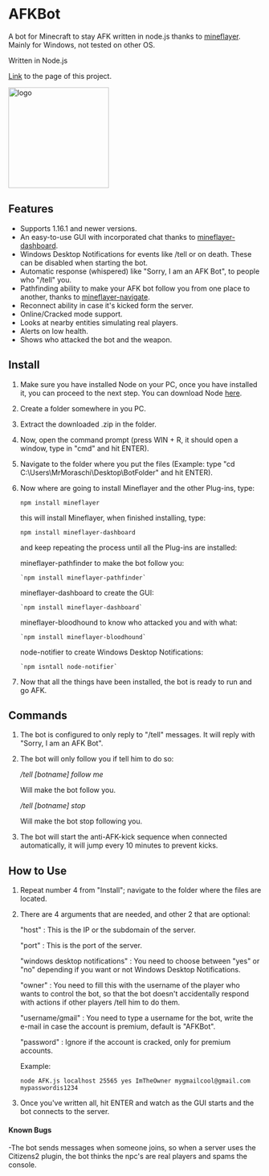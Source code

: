 # AFKBot
A bot for Minecraft to stay AFK written in node.js thanks to [mineflayer](https://github.com/PrismarineJS/mineflayer). Mainly for Windows, not tested on other OS.

Written in Node.js

[Link](https://mrmoraschi.github.io/AFKBot/) to the page of this project.

<img alt="logo" src="https://github.com/MrMoraschi/AFKBot/raw/master/images/logo.png" height="200" />

## Features

 * Supports 1.16.1 and newer versions.
 * An easy-to-use GUI with incorporated chat thanks to [mineflayer-dashboard](https://github.com/wvffle/mineflayer-dashboard).
 * Windows Desktop Notifications for events like /tell or on death. These can be disabled when starting the bot.
 * Automatic response (whispered) like "Sorry, I am an AFK Bot", to people who "/tell" you.
 * Pathfinding ability to make your AFK bot follow you from one place to another, thanks to [mineflayer-navigate](https://github.com/Karang/mineflayer-pathfinder).
 * Reconnect ability in case it's kicked form the server.
 * Online/Cracked mode support.
 * Looks at nearby entities simulating real players.
 * Alerts on low health.
 * Shows who attacked the bot and the weapon.

## Install

 1. Make sure you have installed Node on your PC, once you have installed it, you can proceed to the next step. You can download Node [here](https://nodejs.org/).
 1. Create a folder somewhere in you PC.
 2. Extract the downloaded .zip in the folder.
 3. Now, open the command prompt (press WIN + R, it should open a window, type in "cmd" and hit ENTER).
 4. Navigate to the folder where you put the files (Example: type "cd C:\Users\MrMoraschi\Desktop\BotFolder" and hit ENTER).
 5. Now where are going to install Mineflayer and the other Plug-ins, type:
	
	`npm install mineflayer`
    
    this will install Mineflayer, when finished installing, type:

	`npm install mineflayer-dashboard`

    and keep repeating the process until all the Plug-ins are installed:
	
	mineflayer-pathfinder to make the bot follow you:

		`npm install mineflayer-pathfinder`
	
	mineflayer-dashboard to create the GUI:

		`npm install mineflayer-dashboard`

	mineflayer-bloodhound to know who attacked you and with what:

		`npm install mineflayer-bloodhound`

	node-notifier to create Windows Desktop Notifications:

		`npm isntall node-notifier`

 6. Now that all the things have been installed, the bot is ready to run and go AFK.

## Commands

 1. The bot is configured to only reply to "/tell" messages. It will reply with "Sorry, I am an AFK Bot".
 2. The bot will only follow you if tell him to do so:
	
	*/tell [botname] follow me*

	Will make the bot follow you.

	*/tell [botname] stop*

	Will make the bot stop following you.

 3. The bot will start the anti-AFK-kick sequence when connected automatically, it will jump every 10 minutes to prevent kicks.
 
## How to Use

 1. Repeat number 4 from "Install"; navigate to the folder where the files are located.
 2. There are 4 arguments that are needed, and other 2 that are optional:

	"host" : This is the IP or the subdomain of the server.

	"port" : This is the port of the server.

	"windows desktop notifications" : You need to choose between "yes" or "no" depending if you want or not Windows Desktop Notifications.

	"owner" : You need to fill this with the username of the player who wants to control the bot, so that the bot doesn't accidentally respond with actions if other players /tell him to do them.

	"username/gmail" : You need to type a username for the bot, write the e-mail in case the account is premium, default is "AFKBot".

	"password" : Ignore if the account is cracked, only for premium accounts.

	Example:
	
	```node AFK.js localhost 25565 yes ImTheOwner mygmailcool@gmail.com mypasswordis1234```

 3. Once you've written all, hit ENTER and watch as the GUI starts and the bot connects to the server.

#### Known Bugs

 -The bot sends messages when someone joins, so when a server uses the Citizens2 plugin, the bot thinks the npc's are real players and spams the console.